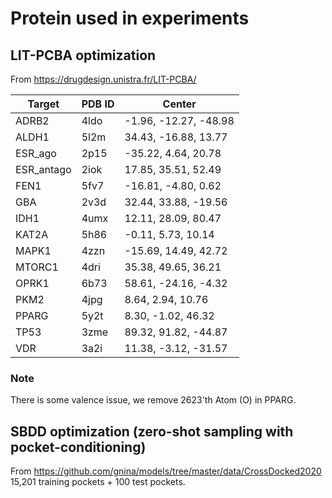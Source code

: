 # Protein used in experiments

## LIT-PCBA optimization

From https://drugdesign.unistra.fr/LIT-PCBA/

| Target     | PDB ID | Center                |
| ---------- | ------ | --------------------- |
| ADRB2      | 4ldo   | -1.96, -12.27, -48.98 |
| ALDH1      | 5l2m   | 34.43, -16.88, 13.77  |
| ESR_ago    | 2p15   | -35.22, 4.64, 20.78   |
| ESR_antago | 2iok   | 17.85, 35.51, 52.49   |
| FEN1       | 5fv7   | -16.81, -4.80, 0.62   |
| GBA        | 2v3d   | 32.44, 33.88, -19.56  |
| IDH1       | 4umx   | 12.11, 28.09, 80.47   |
| KAT2A      | 5h86   | -0.11, 5.73, 10.14    |
| MAPK1      | 4zzn   | -15.69, 14.49, 42.72  |
| MTORC1     | 4dri   | 35.38, 49.65, 36.21   |
| OPRK1      | 6b73   | 58.61, -24.16, -4.32  |
| PKM2       | 4jpg   | 8.64, 2.94, 10.76     |
| PPARG      | 5y2t   | 8.30, -1.02, 46.32    |
| TP53       | 3zme   | 89.32, 91.82, -44.87  |
| VDR        | 3a2i   | 11.38, -3.12, -31.57  |

### Note

There is some valence issue, we remove 2623'th Atom (O) in PPARG.

## SBDD optimization (zero-shot sampling with pocket-conditioning)

From https://github.com/gnina/models/tree/master/data/CrossDocked2020
15,201 training pockets + 100 test pockets.
